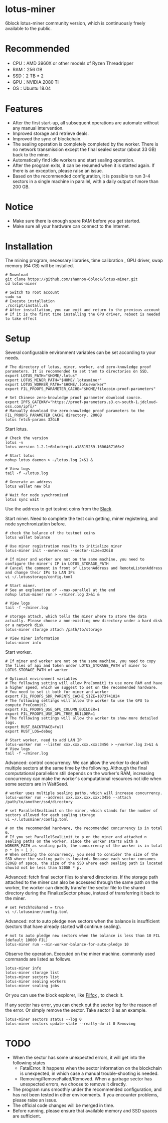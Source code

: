 # lotus-miner
6block lotus-miner community version, which is continuously freely available to the public.

# Recommended
* CPU：AMD 3960X or other models of Ryzen Threadripper
* RAM：256 GB
* SSD：2 TB * 2
* GPU：NVIDIA 2080 Ti
* OS：Ubuntu 18.04

# Features
* After the first start-up, all subsequent operations are automate without any manual intervention.
* Improved storage and retrieve deals.
* Improved the sync of blockchain.
* The sealing operation is completely completed by the worker. There is no network transmission except the final sealed sector (about 33 GB) back to the miner.
* Automatically find idle workers and start sealing operation.
* After the program exits, it can be resumed when it is started again. If there is an exception, please raise an issue.
* Based on the recommended configuration, it is possible to run 3-4 sectors in a single machine in parallel, with a daily output of more than 200 GB.

# Notice
* Make sure there is enough spare RAM before you get started.
* Make sure all your hardware can connect to the Internet.

# Installation
The mining program, necessary libraries, time calibration , GPU driver, swap memory (64 GB) will be installed.
```
# Download
git clone https://github.com/shannon-6block/lotus-miner.git
cd lotus-miner

# Switch to root account
sudo su
# Execute installation
./script/install.sh
# After installation, you can exit and return to the previous account
# If it is the first time installing the GPU driver, reboot is needed to take effect
```

# Setup
Several configurable environment variables can be set according to your needs.
```
# The directory of lotus, miner, worker, and zero-knowledge proof parameters. It is recommended to set them to directories on SSD.
export LOTUS_PATH="$HOME/.lotus"
export LOTUS_MINER_PATH="$HOME/.lotusminer"
export LOTUS_WORKER_PATH="$HOME/.lotusworker"
export FIL_PROOFS_PARAMETER_CACHE="$HOME/filecoin-proof-parameters"

# Set Chinese zero-knowledge proof parameter download source.
export IPFS_GATEWAY="https://proof-parameters.s3.cn-south-1.jdcloud-oss.com/ipfs/"
# Manually download the zero-knowledge proof parameters to the FIL_PROOFS_PARAMETER_CACHE directory, 200GB
lotus fetch-params 32GiB
```

Start lotus.
```
# Check the version
lotus -v
lotus version 1.2.1+6block+git.a18515259.1606467166+2

# Start lotus
nohup lotus daemon > ~/lotus.log 2>&1 &

# View logs
tail -f ~/lotus.log

# Generate an address
lotus wallet new bls

# Wait for node synchronized
lotus sync wait
```

Use the address to get testnet coins from the [Slack](https://filecoinproject.slack.com/archives/C017CCH1MHB).

Start miner. Need to complete the test coin getting, miner registering, and node synchronization before.
```
# check the balance of the testnet coins
lotus wallet balance

# Use miner registration results to initialize miner
lotus-miner init --owner=xxx --sector-size=32GiB

# If miner and worker are not on the same machine, you need to configure the miner's IP in LOTUS_STORAGE_PATH
# Cancel the comment in front of ListenAddress and RemoteListenAddress and change their IPs to LAN IPs
vi ~/.lotusstorage/config.toml

# Start miner.
# See an explanation of --max-parallel at the end
nohup lotus-miner run > ~/miner.log 2>&1 &

# View logs
tail -f ~/miner.log

# storage attach, which tells the miner where to store the data actually. Please choose a non-existing new directory under a hard disk or a network disk
lotus-miner storage attach /path/to/storage

# View miner information
lotus-miner info
```

Start worker.
```
# If miner and worker are not on the same machine, you need to copy the files of api and token under LOTUS_STORAGE_PATH of miner to LOTUS_STORAGE_PATH of worker

# Optional environment variables
# The following setting will allow PreCommit1 to use more RAM and have a higher speed, which we suggest to set on the recommended hardware.
# You need to set it both for miner and worker
export FIL_PROOFS_SDR_PARENTS_CACHE_SIZE=1073741824
# The following settings will allow the worker to use the GPU to compute PreCommit2.
export FIL_PROOFS_USE_GPU_COLUMN_BUILDER=1
export FIL_PROOFS_USE_GPU_TREE_BUILDER=1
# The following settings will allow the worker to show more detailed logs.
export RUST_BACKTRACE=full
export RUST_LOG=debug

# Start worker, need to add LAN IP
lotus-worker run --listen xxx.xxx.xxx.xxx:3456 > ~/worker.log 2>&1 &
# View logs
tail -f ~/miner.log
```

Advanced: control concurrency.
We can allow the worker to deal with multiple sectors at the same time by the following.
Although the final computational parallelism still depends on the worker's RAM, increasing concurrency can make the worker's computational resources not idle when some sectors are in WaitSeed.
```
# worker uses multiple sealing paths, which will increase concurrency.
lotus-worker run --address xxx.xxx.xxx.xxx:3456 --attach /path/to/another/ssd/directory

# set ParallelSealLimit on the miner, which stands for the number of sectors allowed for each sealing storage
vi ~/.lotusminer/config.toml

# on the recommended hardware, the recommended concurrency is in total 6.
# If you set ParallelSealLimit to p on the miner and attached n sealing paths on the worker, since the worker starts with a WORKER_PATH as sealing path, the concurrency of the worker is in total p * (n + 1 ).
# When setting the concurrency, you need to consider the size of the SSD where the sealing path is located. Because each sector consumes 520GB of space, the size of the SSD where each sealing path is located should not be less than 520GB * p.
```

Advanced: fetch final sector files to shared directories.
If the storage path attached to the miner can also be accessed through the same path on the worker, the worker can directly transfer the sector file to the shared directory during the FinalizeSector phase, instead of transferring it back to the miner.
```
# set FetchToShared = true
vi ~/.lotusminer/config.toml
```

Advanced: not to auto pledge new sectors when the balance is insufficient (sectors that have already started will continue sealing).
```
# not to auto pledge new sectors when the balance is less than 10 FIL (default 10000 FIL)
lotus-miner run --min-worker-balance-for-auto-pledge 10
```

Observe the operation. Executed on the miner machine. commonly used commands are listed as follows.
```
lotus-miner info
lotus-miner storage list
lotus-miner sectors list
lotus-miner sealing workers
lotus-miner sealing jobs
```

Or you can use the block explorer, like [Filfox](https://calibration.filfox.io/) , to check it.

If any sector has error, you can check out the sector log for the reason of the error. Or simply remove the sector. Take sector 0 as an example.
```
lotus-miner sectors status --log 0
lotus-miner sectors update-state --really-do-it 0 Removing
```

# TODO
* When the sector has some unexpected errors, it will get into the following states
    * FatalError. It happens when the sector information on the blockchain is unexpected, in which case a manual trouble-shooting is needed.
    * Removing/RemoveFailed/Removed. When a garbage sector has unexpected errors, we choose to remove it directly.
* The program runs smoothly under the recommended configuration, and has not been tested in other environments. If you encounter problems, please raise an issue.
* The official code changes will be merged in time.
* Before running, please ensure that available memory and SSD spaces are sufficient.
